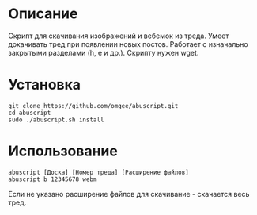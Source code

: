 # Описание
Скрипт для скачивания изображений и вебемок из треда. Умеет докачивать тред при появлении новых постов. Работает с изначально закрытыми разделами (h, e и др.). Скрипту нужен wget.
# Установка
```
git clone https://github.com/omgee/abuscript.git
cd abuscript
sudo ./abuscript.sh install
```
# Использование
```
abuscript [Доска] [Номер треда] [Расширение файлов]
abuscript b 12345678 webm
```
Если не указано расширение файлов для скачивание - скачается весь тред.
